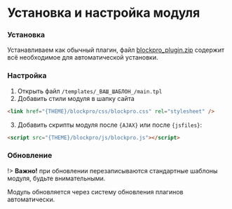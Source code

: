 # Установка и настройка модуля

### Установка
Устанавливаем как обычный плагин, файл [blockpro_plugin.zip](https://github.com/dle-modules/DLE-BlockPro/releases/latest) содержит всё необходимое для автоматической установки.

### Настройка 
1. Открыть файл `/templates/_ВАШ_ШАБЛОН_/main.tpl`
2. Добавить стили модуля в шапку сайта 
```html
<link href="{THEME}/blockpro/css/blockpro.css" rel="stylesheet" />
```
3. Добавить скрипты модуля после `{AJAX}` или после `{jsfiles}`: 
```html
<script src="{THEME}/blockpro/js/blockpro.js"></script>
```

### Обновление

!> **Важно!** при обновлении перезаписываются стандартные шаблоны модуля, будьте внимательными.

Модуль обновляется через систему обновления плагинов автоматически.

